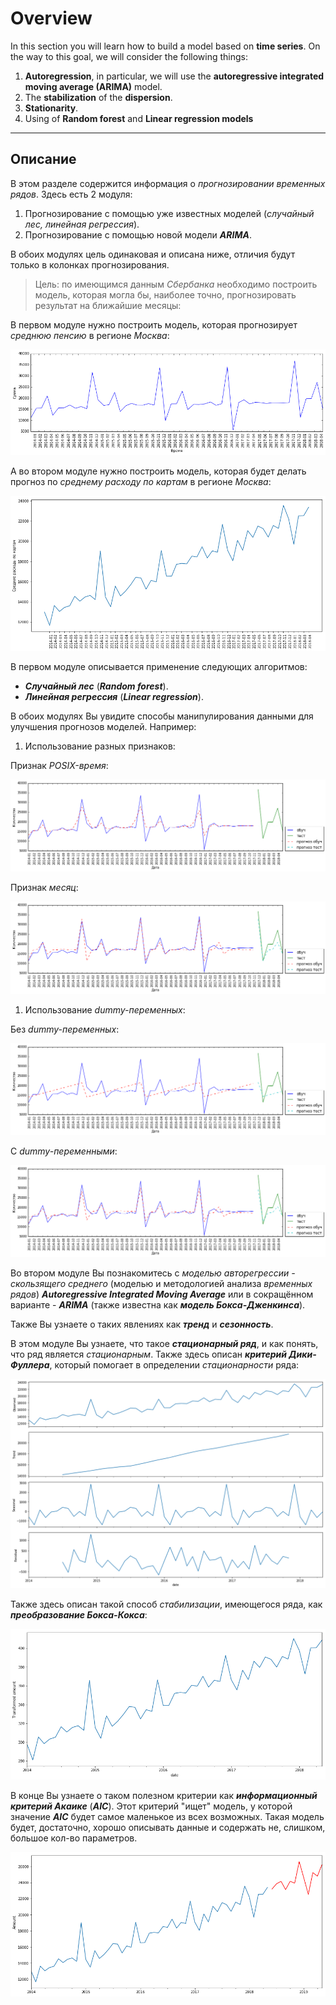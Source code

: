 # Overview

In this section you will learn how to build a model based on **time series**.
On the way to this goal, we will consider the following things:
1. **Autoregression**, in particular, we will use the **autoregressive integrated moving average (ARIMA)** model.
1. The **stabilization** of the **dispersion**.
1. **Stationarity**.
1. Using of **Random forest** and **Linear regression models**

---

## Описание

В этом разделе содержится информация о _прогнозировании временных рядов_.
Здесь есть 2 модуля:
1. Прогнозирование с помощью уже известных моделей (_случайный лес, линейная регрессия_).
1. Прогнозирование с помощью новой модели ___ARIMA___.

В обоих модулях цель одинаковая и описана ниже, отличия будут только в колонках прогнозирования.

> Цель:
> по имеющимся данным _Сбербанка_ необходимо построить модель, которая могла бы, наиболее точно, прогнозировать результат на ближайшие месяцы:

В первом модуле нужно построить модель, которая прогнозирует _среднюю пенсию_ в регионе _Москва_:

![Sberbank data-01](../images/part07/sberbank_data-01.png)

А во втором модуле нужно построить модель, которая будет делать прогноз по _среднему расходу по картам_ в регионе _Москва_:

![Sberbank data-02](../images/part07/sberbank_data-02.png)

В первом модуле описывается применение следующих алгоритмов:
* ___Случайный лес___ (___Random forest___).
* ___Линейная регрессия___ (___Linear regression___).

В обоих модулях Вы увидите способы манипулирования данными для улучшения прогнозов моделей.
Например:
1. Использование разных признаков:

Признак _POSIX-время_:

![Random forest-01](../images/part07/random_forest-01.png)

Признак _месяц_:

![Random forest-02](../images/part07/random_forest-02.png)

1. Использование _dummy-переменных_:

Без _dummy-переменных_:

![Linear regression-01](../images/part07/linear_regression-01.png)

С _dummy-переменными_:

![Linear regression-02](../images/part07/linear_regression-02.png)

Во втором модуле Вы познакомитесь с _моделью авторегрессии - скользящего среднего_ (моделью и методологией анализа _временных рядов_) ___Autoregressive Integrated Moving Average___ или в сокращённом варианте - ___ARIMA___ (также известна как ___модель Бокса-Дженкинса___).

Также Вы узнаете о таких явлениях как ___тренд___ и ___сезонность___.

В этом модуле Вы узнаете, что такое ___стационарный ряд___, и как понять, что ряд является _стационарным_.
Также здесь описан ___критерий Дики-Фуллера___, который помогает в определении _стационарности_ ряда:

![series stationarity-01](../images/part07/series_stationarity-01.png)

Также здесь описан такой способ _стабилизации_, имеющегося ряда, как ___преобразование Бокса-Кокса___:

![Box-Cox transformation-01](../images/part07/box-cox_transformation-01.png)

В конце Вы узнаете о таком полезном критерии как ___информационный критерий Акаике___ (___AIC___).
Этот критерий "ищет" модель, у которой значение ___AIC___ будет самое маленькое из всех возможных.
Такая модель будет, достаточно, хорошо описывать данные и содержать не, слишком, большое кол-во параметров.

![result prediction-01](../images/part07/result_prediction-01.png)
